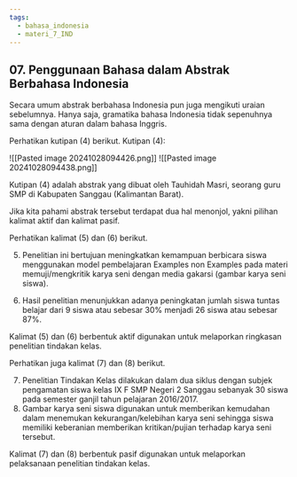 ```yaml
---
tags:
  - bahasa_indonesia
  - materi_7_IND
---
```

## 07. Penggunaan Bahasa dalam Abstrak Berbahasa Indonesia

Secara umum abstrak berbahasa Indonesia pun juga mengikuti uraian sebelumnya. Hanya saja, gramatika bahasa Indonesia tidak sepenuhnya sama dengan aturan dalam bahasa Inggris. 

Perhatikan kutipan (4) berikut. Kutipan (4):

![[Pasted image 20241028094426.png]]
![[Pasted image 20241028094438.png]]

Kutipan (4) adalah abstrak yang dibuat oleh Tauhidah Masri, seorang guru SMP di Kabupaten Sanggau (Kalimantan Barat). 

Jika kita pahami abstrak tersebut terdapat dua hal menonjol, yakni pilihan kalimat aktif dan kalimat pasif. 


Perhatikan kalimat (5) dan (6) berikut.

5. ﻿﻿﻿Penelitian ini bertujuan meningkatkan kemampuan berbicara siswa menggunakan model pembelajaran Examples non Examples pada materi memuji/mengkritik karya seni dengan media gakarsi (gambar karya seni siswa).
   
6. ﻿﻿﻿Hasil penelitian menunjukkan adanya peningkatan jumlah siswa tuntas belajar dari 9 siswa atau sebesar 30% menjadi 26 siswa atau sebesar 87%.

Kalimat (5) dan (6) berbentuk aktif digunakan untuk melaporkan ringkasan penelitian tindakan kelas.


Perhatikan juga kalimat (7) dan (8) berikut.

7. ﻿﻿﻿Penelitian Tindakan Kelas dilakukan dalam dua siklus dengan subjek pengamatan siswa kelas IX F  SMP Negeri 2 Sanggau sebanyak 30 siswa pada semester ganjil tahun pelajaran 2016/2017.
8. ﻿﻿﻿Gambar karya seni siswa digunakan untuk memberikan kemudahan dalam menemukan kekurangan/kelebihan karya seni sehingga siswa memiliki keberanian memberikan kritikan/pujian terhadap karya seni tersebut.

Kalimat (7) dan (8) berbentuk pasif digunakan untuk melaporkan pelaksanaan penelitian tindakan kelas.